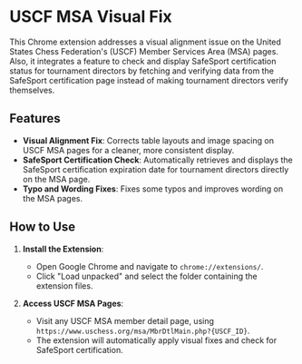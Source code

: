 # USCF MSA Visual Fix

This Chrome extension addresses a visual alignment issue on the United States Chess Federation's (USCF) Member Services Area (MSA) pages. Also, it integrates a feature to check and display SafeSport certification status for tournament directors by fetching and verifying data from the SafeSport certification page instead of making tournament directors verify themselves.

## Features

- **Visual Alignment Fix**: Corrects table layouts and image spacing on USCF MSA pages for a cleaner, more consistent display.
- **SafeSport Certification Check**: Automatically retrieves and displays the SafeSport certification expiration date for tournament directors directly on the MSA page.
- **Typo and Wording Fixes**: Fixes some typos and improves wording on the MSA pages.

## How to Use

1. **Install the Extension**:
   - Open Google Chrome and navigate to `chrome://extensions/`.
   - Click "Load unpacked" and select the folder containing the extension files.

2. **Access USCF MSA Pages**:
   - Visit any USCF MSA member detail page, using `https://www.uschess.org/msa/MbrDtlMain.php?{USCF_ID}`.
   - The extension will automatically apply visual fixes and check for SafeSport certification.
